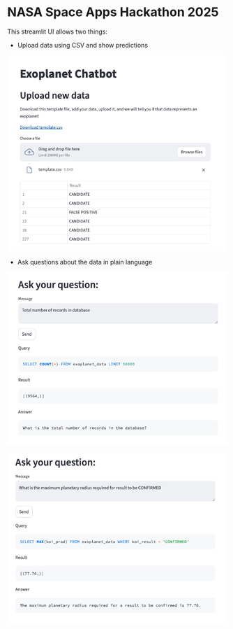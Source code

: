 # NASA Space Apps Hackathon 2025

This streamlit UI allows two things:

- Upload data using CSV and show predictions

![CSV Prediction Example](example-csv-predictions.png)

- Ask questions about the data in plain language

![Chatbot question - total number of records](example-chatbot-question-1.png)

![Chatbot question - maximum planetary radius for result to be CONFIRMED](example-chatbot-question-2.png)
